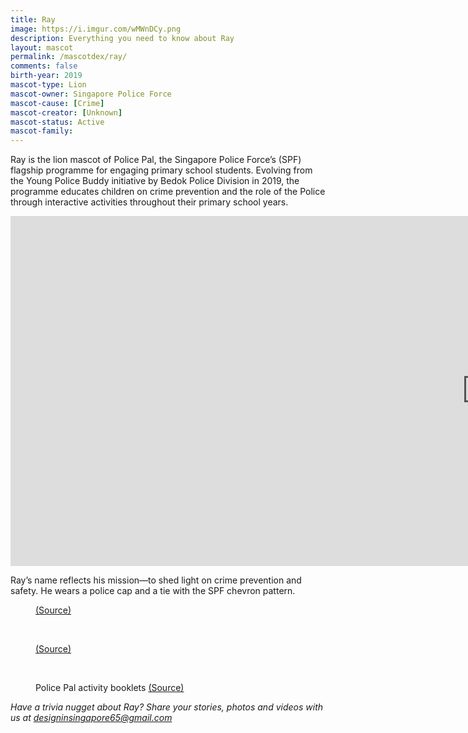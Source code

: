 ```yaml
---
title: Ray
image: https://i.imgur.com/wMWnDCy.png
description: Everything you need to know about Ray
layout: mascot
permalink: /mascotdex/ray/
comments: false
birth-year: 2019
mascot-type: Lion
mascot-owner: Singapore Police Force
mascot-cause: [Crime]
mascot-creator: [Unknown]
mascot-status: Active
mascot-family: 
---
```

Ray is the lion mascot of Police Pal, the Singapore Police Force’s (SPF) flagship programme for engaging primary school students. Evolving from the Young Police Buddy initiative by Bedok Police Division in 2019, the programme educates children on crime prevention and the role of the Police through interactive activities throughout their primary school years. 

<div class="video-responsive"><iframe width="1524" height="560" src="https://www.youtube.com/embed/zBaGssFt5Cg" title="Launch of Police Pal" frameborder="0" allow="accelerometer; autoplay; clipboard-write; encrypted-media; gyroscope; picture-in-picture; web-share" referrerpolicy="strict-origin-when-cross-origin" allowfullscreen></iframe> </div>

Ray’s name reflects his mission—to shed light on crime prevention and safety. He wears a police cap and a tie with the SPF chevron pattern. 

<figure>
<img src="https://i.imgur.com/biJC5ga.jpg" alt="">
<figcaption><a href="https://www.police.gov.sg/Media-Room/Police-Life/2022/03/Police-Pal-for-the-Youth" target="_blank">(Source)</a></figcaption>
</figure>
<br>

<figure>
<img src="https://i.imgur.com/AjH4Wmv.png" alt="">
<figcaption><a href="https://www.police.gov.sg/Community/Community-Programmes/Police-Pal " target="_blank">(Source)</a></figcaption>
</figure>
<br>

<figure>
<img src="https://i.imgur.com/3c4D7R1.jpg" alt="">
<figcaption>Police Pal activity booklets <a href="https://www.police.gov.sg/Media-Room/Police-Life/2022/03/Police-Pal-for-the-Youth" target="_blank">(Source)</a></figcaption>
</figure>

<i>Have a trivia nugget about Ray? Share your stories, photos and videos with us at designinsingapore65@gmail.com</i>

